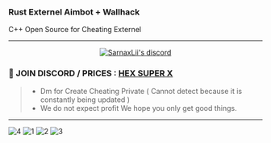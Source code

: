 ### Rust Externel Aimbot + Wallhack
 C++ Open Source for Cheating Externel

***
  <p align="center">
    <a href="https://discord.com/users/943374631644045363">
        <img title="Sarnax discord" alt="SarnaxLii's discord" src="https://discord.c99.nl/widget/theme-3/943374631644045363.png"/>
    </a>
</p>

### :speech_balloon: JOIN DISCORD / PRICES  : [HEX SUPER X](https://discord.gg/d7bDdS4Sw8)
> - Dm for Create Cheating Private ( Cannot detect because it is constantly being updated )
> - We do not expect profit We hope you only get good things.

***
![4](https://user-images.githubusercontent.com/94861415/158263555-bb548561-84c2-4a17-8da8-84fb76d7ea67.png)
![1](https://user-images.githubusercontent.com/94861415/158263564-7d245196-a668-4b63-92ff-e27238ecb808.png)
![2](https://user-images.githubusercontent.com/94861415/158263569-ad75db2c-1f69-426f-b902-3636a5716c8e.png)
![3](https://user-images.githubusercontent.com/94861415/158263571-e7bb8970-e20a-4384-9ee5-a829a9c313c3.png)
